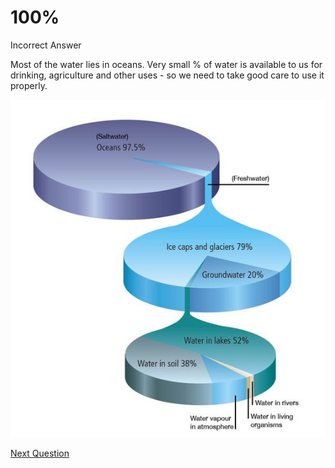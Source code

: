 # 100%

Incorrect Answer

Most of the water lies in oceans. Very small % of water is available to us for drinking, agriculture and other uses - so we need to take good care to use it properly.

![3%25%20f687a02ab6a946e796c33ad1badc315a/Pict_4.png](3%25%20f687a02ab6a946e796c33ad1badc315a/Pict_4.png)

[Next Question](../Q6%20-%20What%20is%20the%20name%20given%20to%20water%20going%20from%20pl%20241f4ed006254822a05679c1722f03f3.md)
